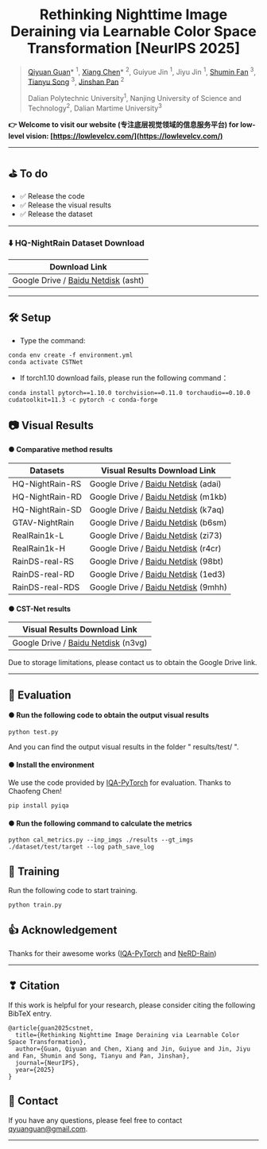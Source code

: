 #  <center> Rethinking Nighttime Image Deraining via Learnable Color Space Transformation  [NeurIPS 2025]

> [Qiyuan Guan](https://guanqiyuan.github.io/)* <sup>1</sup>, [Xiang Chen](https://cschenxiang.github.io/)* <sup>2</sup>, Guiyue Jin <sup>1</sup>, Jiyu Jin <sup>1</sup>, [Shumin Fan](https://scholar.google.com/citations?user=WZv2NgoAAAAJ&hl=zh-CN&authuser=1) <sup>3</sup>, [Tianyu Song](https://scholar.google.com/citations?user=wA3Op6cAAAAJ&hl=zh-CN) <sup>3</sup>, [Jinshan Pan](https://jspan.github.io/) <sup>2</sup>
>
> Dalian Polytechnic University<sup>1</sup>, Nanjing University of Science and Technology<sup>2</sup>, Dalian Martime University<sup>3</sup>

<!--
> [[Paper](https://arxiv.org/abs/2509.11642)]
-->

> 
 **👉️ Welcome to visit our website (专注底层视觉领域的信息服务平台) for low-level vision: [https://lowlevelcv.com/](https://lowlevelcv.com/)**

---

## ⛳️ To do

* ✅ Release the code
* ✅ Release the visual results
* ✅ Release the dataset


<!--
✅
❎
-->

---

### ⬇️ HQ-NightRain Dataset Download
| Download Link |
|---------|
| Google Drive / [Baidu Netdisk](https://pan.baidu.com/s/1gU2aI08UFzS3JLSl_l0GLw) (asht) |

---


<!--
## 📘 Quantitative Results
![image](url)

---
-->



## 🛠 Setup
* Type the command:
```
conda env create -f environment.yml
conda activate CSTNet
```
* If torch1.10 download fails, please run the following command：
```
conda install pytorch==1.10.0 torchvision==0.11.0 torchaudio==0.10.0 cudatoolkit=11.3 -c pytorch -c conda-forge
```


## 📷️ Visual Results

#### ● Comparative method results
>
> 
| Datasets | Visual Results Download Link |
|---------|------|
| HQ-NightRain-RS | Google Drive / [Baidu Netdisk](https://pan.baidu.com/s/1zmLlXX09j5fIjHbil2Uy-g) (adai) |
| HQ-NightRain-RD | Google Drive / [Baidu Netdisk](https://pan.baidu.com/s/1L6hlOwfwZ-J8gTg9H3XsMA) (m1kb) |
| HQ-NightRain-SD | Google Drive / [Baidu Netdisk](https://pan.baidu.com/s/1ZTxNP2WPsH7J1CYQ3wy5Aw) (k7aq) |
| GTAV-NightRain | Google Drive / [Baidu Netdisk](https://pan.baidu.com/s/12n9t8MytFJMu5MJyGcP1iA) (b6sm) |
| RealRain1k-L | Google Drive / [Baidu Netdisk](https://pan.baidu.com/s/1rnoXBv8KwqgYHq7G_GWFhw) (zi73) |
| RealRain1k-H | Google Drive / [Baidu Netdisk](https://pan.baidu.com/s/1WgP6Kh3XgHdmvu4GOp4LIg) (r4cr) |
| RainDS-real-RS | Google Drive / [Baidu Netdisk](https://pan.baidu.com/s/1Rth8lMC4TmN-QNeY9sqpDg) (98bt) |
| RainDS-real-RD | Google Drive / [Baidu Netdisk](https://pan.baidu.com/s/14OKpfrO1uaOejUtVU1YJtA) (1ed3) |
| RainDS-real-RDS | Google Drive / [Baidu Netdisk](https://pan.baidu.com/s/1RPMb104it5M2L_GeJ-yGEA) (9mhh) |


#### ● CST-Net results
| Visual Results Download Link |
|------|
|Google Drive / [Baidu Netdisk](https://pan.baidu.com/s/1ADwKhb720BOS2g-UpFmKJw) (n3vg)|

Due to storage limitations, please contact us to obtain the Google Drive link.

---


<!--
## 📊 Pre-trained Models
>
| Datasets | Visual Results Download Link |
|---------|------|
| HQ-NightRain-RS | Google Drive / [Baidu Netdisk]() () |
| HQ-NightRain-RD | Google Drive / [Baidu Netdisk]() () |
| HQ-NightRain-SD | Google Drive / [Baidu Netdisk]() () |
| GTAV-NightRain | Google Drive / [Baidu Netdisk]() () |
| RealRain1k | Google Drive / [Baidu Netdisk]() () |
| RainDS-real | Google Drive / [Baidu Netdisk]() () |
-->


## 🧮 Evaluation

#### ● Run the following code to obtain the output visual results

```
python test.py
```
And you can find the output visual results in the folder " results/test/  ".

#### ● Install the environment
We use the code provided by [IQA-PyTorch](https://github.com/chaofengc/IQA-PyTorch) for evaluation. Thanks to Chaofeng Chen!
```
pip install pyiqa
```
#### ● Run the following command to calculate the metrics

```
python cal_metrics.py --inp_imgs ./results --gt_imgs ./dataset/test/target --log path_save_log
```


## 💪 Training
Run the following code to start training.
```
python train.py
```


## 👍 Acknowledgement

Thanks for their awesome works ([IQA-PyTorch](https://github.com/chaofengc/IQA-PyTorch) and [NeRD-Rain](https://github.com/cschenxiang/NeRD-Rain?tab=readme-ov-file))

---

## ❣ Citation
If this work is helpful for your research, please consider citing the following BibTeX entry.
```
@article{guan2025cstnet,
  title={Rethinking Nighttime Image Deraining via Learnable Color Space Transformation},
  author={Guan, Qiyuan and Chen, Xiang and Jin, Guiyue and Jin, Jiyu and Fan, Shumin and Song, Tianyu and Pan, Jinshan},
  journal={NeurIPS},
  year={2025}
}
```


## 📧 Contact
If you have any questions, please feel free to contact qyuanguan@gmail.com.


---
